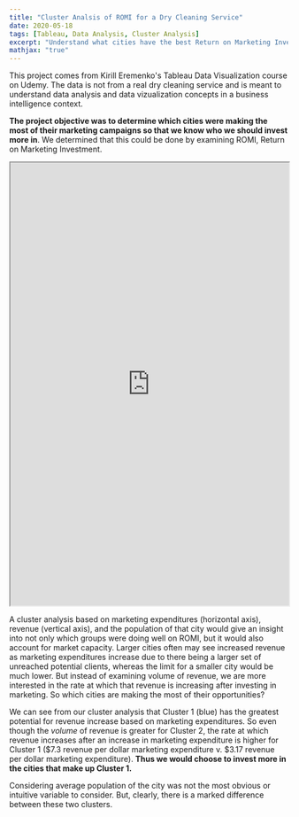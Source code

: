 ```yaml
---
title: "Cluster Analsis of ROMI for a Dry Cleaning Service"
date: 2020-05-18
tags: [Tableau, Data Analysis, Cluster Analysis]
excerpt: "Understand what cities have the best Return on Marketing Investment"
mathjax: "true"
---
```


This project comes from Kirill Eremenko's Tableau Data Visualization course on Udemy. The data is not from a real dry cleaning service and is meant to understand data analysis and data vizualization concepts in a business intelligence context. 

**The project objective was to determine which cities were making the most of their marketing campaigns so that we know who we should invest more in**. We determined that this could be done by examining ROMI, Return on Marketing Investment. 

<iframe src="https://public.tableau.com/views/DryCleaningClusterAnalysis/Dashboard1?:showVizHome=no&:embed=true" width="100%" height="800"></iframe>

A cluster analysis based on marketing expenditures (horizontal axis), revenue (vertical axis), and the population of that city would give an insight into not only which groups were doing well on ROMI, but it would also account for market capacity. Larger cities often may see increased revenue as marketing expenditures increase due to there being a larger set of unreached potential clients, whereas the limit for a smaller city would be much lower. But instead of examining volume of revenue, we are more interested in the rate at which that revenue is increasing after investing in marketing. So which cities are making the most of their opportunities?

We can see from our cluster analysis that Cluster 1 (blue) has the greatest potential for revenue increase based on marketing expenditures. So even though the *volume* of revenue is greater for Cluster 2, the rate at which revenue increases after an increase in marketing expenditure is higher for Cluster 1 (\$7.3 revenue per dollar marketing expenditure v. \$3.17 revenue per dollar marketing expenditure). **Thus we would choose to invest more in the cities that make up Cluster 1.**

Considering average population of the city was not the most obvious or intuitive variable to consider. But, clearly, there is a marked difference between these two clusters.